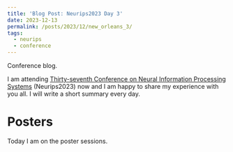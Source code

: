 ```yaml
---
title: 'Blog Post: Neurips2023 Day 3'
date: 2023-12-13
permalink: /posts/2023/12/new_orleans_3/
tags:
  - neurips
  - conference
---
```


Conference blog.

I am attending [Thirty-seventh Conference on Neural Information Processing Systems](https://neurips.cc/virtual/2023/calendar) (Neurips2023) now and I am happy to share my experience with you all. I will write a short summary every day.

# Posters
Today I am on the poster sessions. 



